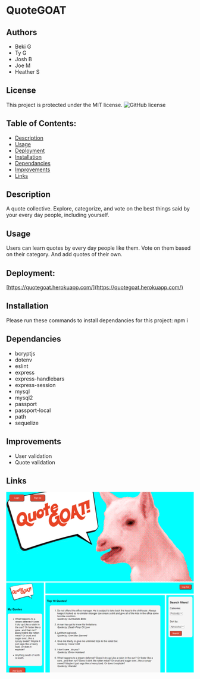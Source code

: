 # QuoteGOAT

## Authors
* Beki G
* Ty G
* Josh B
* Joe M
* Heather S

## License

This project is protected under the MIT license.
![GitHub license](https://img.shields.io/badge/license-MIT-blue.svg)   

## Table of Contents:

* [Description](#description)
* [Usage](#usage)
* [Deployment](#deployment)
* [Installation](#installation)
* [Dependancies](#dependancies)
* [Improvements](#improvements)
* [Links](#links)


## Description

A quote collective. Explore, categorize, and vote on the best things said by your every day people, including yourself.

## Usage

Users can learn quotes by every day people like them. Vote on them based on their category. And add quotes of their own.

## Deployment:
[https://quotegoat.herokuapp.com/](https://quotegoat.herokuapp.com/)

## Installation

Please run these commands to install dependancies for this project: npm i

## Dependancies

* bcryptjs
* dotenv
* eslint
* express
* express-handlebars
* express-session
* mysql
* mysql2
* passport
* passport-local
* path
* sequelize


## Improvements

* User validation
* Quote validation

## Links

![image](./assets/login.png)
![image](./assets/userpage.png)

